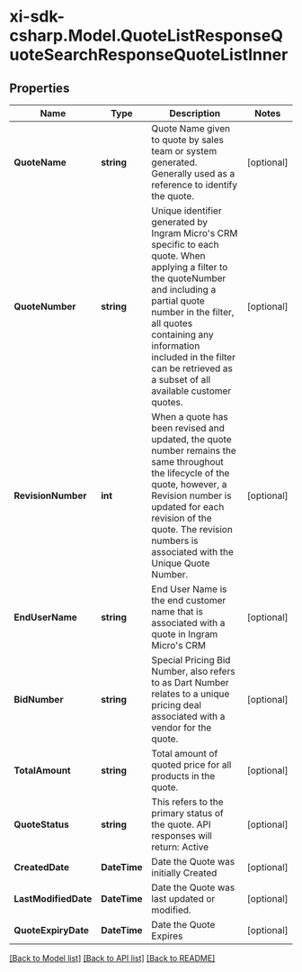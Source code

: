 # xi-sdk-csharp.Model.QuoteListResponseQuoteSearchResponseQuoteListInner

## Properties

Name | Type | Description | Notes
------------ | ------------- | ------------- | -------------
**QuoteName** | **string** | Quote Name given to quote by sales team or system generated. Generally used as a reference to identify the quote. | [optional] 
**QuoteNumber** | **string** | Unique identifier generated by Ingram Micro&#39;s CRM specific to each quote. When applying a filter to the quoteNumber and including a partial quote number in the filter, all quotes containing any information included in the filter can be retrieved as a subset of all available customer quotes. | [optional] 
**RevisionNumber** | **int** | When a quote has been revised and updated, the quote number remains the same throughout the lifecycle of the quote, however, a Revision number is updated for each revision of the quote. The revision numbers is associated with the Unique Quote Number. | [optional] 
**EndUserName** | **string** | End User Name is the end customer name that is associated with a quote in Ingram Micro&#39;s CRM | [optional] 
**BidNumber** | **string** | Special Pricing Bid Number, also refers to as Dart Number relates to a unique pricing deal associated with a vendor for the quote. | [optional] 
**TotalAmount** | **string** | Total amount of quoted price for all products in the quote. | [optional] 
**QuoteStatus** | **string** | This refers to the primary status of the quote. API responses will return: Active | [optional] 
**CreatedDate** | **DateTime** | Date the Quote was initially Created | [optional] 
**LastModifiedDate** | **DateTime** | Date the Quote was last updated or modified. | [optional] 
**QuoteExpiryDate** | **DateTime** | Date the Quote Expires | [optional] 

[[Back to Model list]](../README.md#documentation-for-models) [[Back to API list]](../README.md#documentation-for-api-endpoints) [[Back to README]](../README.md)

